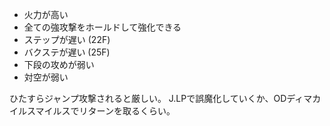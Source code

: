 - 火力が高い
- 全ての強攻撃をホールドして強化できる
- ステップが遅い (22F)
- バクステが遅い (25F)
- 下段の攻めが弱い
- 対空が弱い

ひたすらジャンプ攻撃されると厳しい。
J.LPで誤魔化していくか、ODディマカイルスマイルスでリターンを取るくらい。
